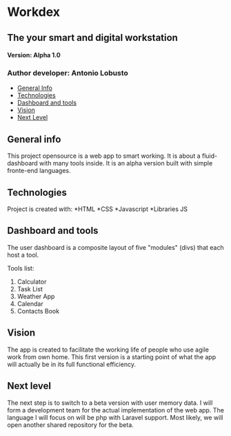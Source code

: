 # Workdex 

## The your smart and digital workstation

#### Version: **Alpha 1.0**
### Author developer: **Antonio Lobusto**

* [General Info](#generalinfo)
* [Technologies](#technologies)
* [Dashboard and tools](#dashboardandtools)
* [Vision](#vision)
* [Next Level](#nextlevel)



## General info
This project opensource is a web  app to smart working. It is about a fluid-dashboard with many tools inside.
It is an alpha version built with simple fronte-end languages. 

	
## Technologies
Project is created with:
*HTML
*CSS
*Javascript
*Libraries JS

	
## Dashboard and tools 

The user dashboard is a composite layout of five "modules" (divs) that each host a tool.

Tools list:

1. Calculator
2. Task List
3. Weather App
4. Calendar
5. Contacts Book



## Vision
The app is created to facilitate the working life of people who use agile work from own home.
This first version is a starting point of what the app will actually be in its full functional efficiency.



## Next level
The next step is to switch to a beta version with user memory data. I will form a development team for the actual implementation of the web app. The language I will focus on will be php with Laravel support.
Most likely, we will open another shared repository for the beta.